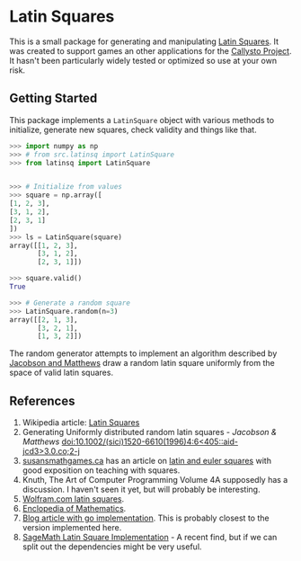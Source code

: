 # Latin Squares

This is a small package for generating and manipulating [Latin
Squares](https://en.wikipedia.org/wiki/Latin_square). It was created to support
games an other applications for the [Callysto Project](https://callysto.ca). It
hasn't been particularly widely tested or optimized so use at your own risk.

## Getting Started
This package implements a `LatinSquare` object with various methods to
initialize, generate new squares, check validity and things like that.

```python
>>> import numpy as np
>>> # from src.latinsq import LatinSquare
>>> from latinsq import LatinSquare


>>> # Initialize from values
>>> square = np.array([
[1, 2, 3],
[3, 1, 2],
[2, 3, 1]
])
>>> ls = LatinSquare(square)
array([[1, 2, 3],
       [3, 1, 2],
       [2, 3, 1]])

>>> square.valid()
True

>>> # Generate a random square
>>> LatinSquare.random(n=3)
array([[2, 1, 3],
       [3, 2, 1],
       [1, 3, 2]])
```

The random generator attempts to implement an algorithm described by [Jacobson
and
Matthews](https://doi.org/10.1002/(SICI)1520-6610(1996)4:6%3C405::AID-JCD3%3E3.0.CO;2-J)
draw a random latin square uniformly from the space of valid latin squares.

## References

1. Wikipedia article: [Latin Squares](https://en.wikipedia.org/wiki/Latin_square)
1. Generating Uniformly distributed random latin squares - _Jacobson & Matthews_
[doi:10.1002/(sici)1520-6610(1996)4:6<405::aid-jcd3>3.0.co;2-j](https://doi.org/10.1002%2F%28sici%291520-6610%281996%294%3A6%3C405%3A%3Aaid-jcd3%3E3.0.co%3B2-j)
1. [susansmathgames.ca](https://susansmathgames.ca) has an article on [latin and
euler squares](https://susansmathgames.ca/posts/latin-euler-squares/) with good
exposition on teaching with squares.
1. Knuth, The Art of Computer Programming Volume 4A supposedly has a
discussion. I haven't seen it yet, but will probably be interesting.
1. [Wolfram.com latin squares](https://mathworld.wolfram.com/LatinSquare.html).
1. [Enclopedia of Mathematics](https://encyclopediaofmath.org/wiki/Latin_square).
1. [Blog article with go implementation](https://blog.paulhankin.net/latinsquares/). This is probably closest to the version implemented here.
1. [SageMath Latin Square
Implementation](https://doc.sagemath.org/html/en/reference/combinat/sage/combinat/matrices/latin.html#sage.combinat.matrices.latin.LatinSquare_generator) - A recent find, but if we can split out the dependencies might be very useful.


